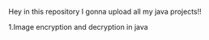 Hey in this repository I gonna upload all my java projects!!</br>

1.Image encryption and decryption in java 
